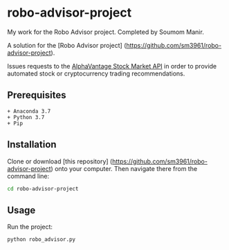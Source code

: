 # robo-advisor-project
My work for the Robo Advisor project. Completed by Soumom Manir.


A solution for the [Robo Advisor project] (https://github.com/sm3961/robo-advisor-project).

Issues requests to the [AlphaVantage Stock Market API](https://wwww.alphavantage.co/) in order to 
provide automated stock or cryptocurrency trading recommendations.

## Prerequisites

    + Anaconda 3.7
    + Python 3.7
    + Pip 

## Installation

Clone or download [this repository] (https://github.com/sm3961/robo-advisor-project) onto your computer. Then navigate there from the command line: 

```sh
cd robo-advisor-project
```

## Usage

Run the project:

    python robo_advisor.py


